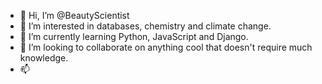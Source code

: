 - 👋 Hi, I’m @BeautyScientist
- 👀 I’m interested in databases, chemistry and climate change.
- 🌱 I’m currently learning Python, JavaScript and Django.
- 💞️ I’m looking to collaborate on anything cool that doesn't require much knowledge.
- 📫 

<!---
BeautyScientist/BeautyScientist is a ✨ special ✨ repository because its `README.md` (this file) appears on your GitHub profile.
You can click the Preview link to take a look at your changes.
--->
